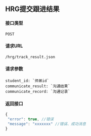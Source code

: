 ## HRG提交跟进结果
#### 接口类型
	POST
#### 请求URL
	/hrg/track_result.json
#### 请求参数
	student_id: `师弟id`
	communicate_result: `沟通结果`
	communicate_record: `沟通记录`
#### 返回接口
```js
{
 "error": true, //错误
 "message": "xxxxxxx" //错误、成功消息
}
```